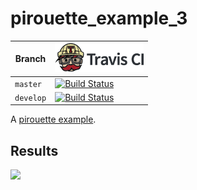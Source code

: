 # pirouette_example_3

Branch   |[![Travis CI logo](TravisCI.png)](https://travis-ci.org)
---------|---------------------------------------
`master` |[![Build Status](https://travis-ci.org/richelbilderbeek/pirouette_example_3.svg?branch=master)](https://travis-ci.org/richelbilderbeek/pirouette_example_3)
`develop`|[![Build Status](https://travis-ci.org/richelbilderbeek/pirouette_example_3.svg?branch=develop)](https://travis-ci.org/richelbilderbeek/pirouette_example_3)

A [pirouette example](https://github.com/richelbilderbeek/pirouette_examples).

## Results

![](example_3/errors.png)